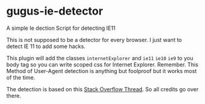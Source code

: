 # gugus-ie-detector
A simple Ie dection Script for detecting IE11

This is not supposed to be a detector for every browser. I just want to detect IE 11 to add some hacks.

This plugin will add the classes `internetExplorer` and `ie11` `ie10` `ie9` to you body tag so you can write scoped css for Internet Explorer. Remember. This Method of User-Agent detection is anything but foolproof but it works most of the time.

The detection is based on this [Stack Overflow Thread](https://stackoverflow.com/questions/21825157/internet-explorer-11-detection). So all credits go over there.
